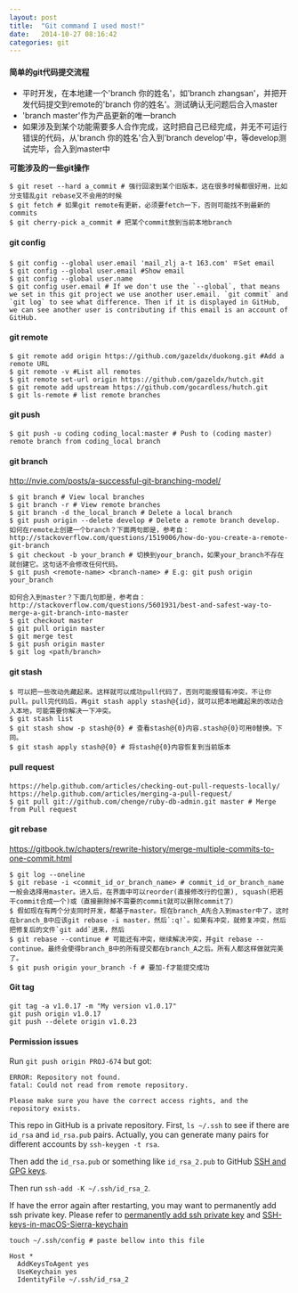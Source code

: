 ```yaml
---
layout: post
title:  "Git command I used most!"
date:   2014-10-27 08:16:42
categories: git
---
```


#### 简单的git代码提交流程

* 平时开发，在本地建一个'branch 你的姓名'，如'branch zhangsan'，并把开发代码提交到remote的'branch 你的姓名'。测试确认无问题后合入master
* 'branch master'作为产品更新的唯一branch
* 如果涉及到某个功能需要多人合作完成，这时把自己已经完成，并无不可运行错误的代码，从'branch 你的姓名'合入到'branch develop'中，等develop测试完毕，合入到master中

**可能涉及的一些git操作**

```shell
$ git reset --hard a_commit # 强行回滚到某个旧版本，这在很多时候都很好用，比如分支错乱git rebase又不会用的时候
$ git fetch # 如果git remote有更新，必须要fetch一下，否则可能找不到最新的commits
$ git cherry-pick a_commit # 把某个commit放到当前本地branch
```

#### git config

```shell
$ git config --global user.email 'mail_zlj a-t 163.com' ＃Set email
$ git config --global user.email #Show email
$ git config --global user.name
$ git config user.email # If we don't use the `--global`, that means we set in this git project we use another user.email. `git commit` and `git log` to see what difference. Then if it is displayed in GitHub, we can see another user is contributing if this email is an account of GitHub. 
````

#### git remote

```shell
$ git remote add origin https://github.com/gazeldx/duokong.git #Add a remote URL
$ git remote -v #List all remotes
$ git remote set-url origin https://github.com/gazeldx/hutch.git
$ git remote add upstream https://github.com/gocardless/hutch.git
$ git ls-remote # list remote branches
```

#### git push

```shell
$ git push -u coding coding_local:master # Push to (coding master) remote branch from coding_local branch
```

#### git branch

http://nvie.com/posts/a-successful-git-branching-model/

```shell
$ git branch # View local branches
$ git branch -r # View remote branches
$ git branch -d the_local_branch # Delete a local branch
$ git push origin --delete develop # Delete a remote branch develop.
如何在remote上创建一个branch？下面两句即是，参考自：http://stackoverflow.com/questions/1519006/how-do-you-create-a-remote-git-branch
$ git checkout -b your_branch # 切换到your_branch，如果your_branch不存在就创建它。这句话不会修改任何代码。
$ git push <remote-name> <branch-name> # E.g: git push origin your_branch
```

```shell
如何合入到master？下面几句即是，参考自：http://stackoverflow.com/questions/5601931/best-and-safest-way-to-merge-a-git-branch-into-master
$ git checkout master
$ git pull origin master
$ git merge test
$ git push origin master
$ git log <path/branch>
```

#### git stash

```shell
$ 可以把一些改动先藏起来。这样就可以成功pull代码了，否则可能报错有冲突，不让你pull。pull完代码后，再git stash apply stash@{id}，就可以把本地藏起来的改动合入本地，可能需要你解决一下冲突。
$ git stash list
$ git stash show -p stash@{0} # 查看stash@{0}内容.stash@{0}可用0替换。下同。
$ git stash apply stash@{0} # 将stash@{0}内容恢复到当前版本
```

#### pull request

```shell
https://help.github.com/articles/checking-out-pull-requests-locally/
https://help.github.com/articles/merging-a-pull-request/
$ git pull git://github.com/chenge/ruby-db-admin.git master # Merge from Pull request
```

#### git rebase

https://gitbook.tw/chapters/rewrite-history/merge-multiple-commits-to-one-commit.html

```shell
$ git log --oneline
$ git rebase -i <commit_id_or_branch_name> # commit_id_or_branch_name一般会选择用master。进入后，在界面中可以reorder(直接修改行的位置), squash(把若干commit合成一个)或（直接删除掉不需要的commit就可以删除commit了）
$ 假如现在有两个分支同时开发，都基于master。现在branch_A先合入到master中了，这时在branch_B中应该git rebase -i master，然后`:q!`。如果有冲突，就修复冲突，然后把修复后的文件`git add`进来，然后
$ git rebase --continue # 可能还有冲突，继续解决冲突，并git rebase --continue。最终会使得branch_B中的所有提交都在branch_A之后。所有人都这样做就完美了。
$ git push origin your_branch -f # 要加-f才能提交成功
```

#### Git tag

```shell
git tag -a v1.0.17 -m "My version v1.0.17"
git push origin v1.0.17
git push --delete origin v1.0.23
```

#### Permission issues

Run `git push origin PROJ-674` but got:

```
ERROR: Repository not found.
fatal: Could not read from remote repository.

Please make sure you have the correct access rights, and the repository exists.
```

This repo in GitHub is a private repository.
First, `ls ~/.ssh` to see if there are `id_rsa` and `id_rsa.pub` pairs.
Actually, you can generate many pairs for different accounts by `ssh-keygen -t rsa`.

Then add the `id_rsa.pub` or something like `id_rsa_2.pub` to GitHub [SSH and GPG keys](https://github.com/settings/keys).

Then run `ssh-add -K ~/.ssh/id_rsa_2`.

If have the error again after restarting, you may want to permanently add ssh private key. Please refer to 
[permanently add ssh private key](https://apple.stackexchange.com/questions/48502/how-can-i-permanently-add-my-ssh-private-key-to-keychain-so-it-is-automatically) and 
[SSH-keys-in-macOS-Sierra-keychain](https://github.com/jirsbek/SSH-keys-in-macOS-Sierra-keychain)

```shell
touch ~/.ssh/config # paste bellow into this file
```

```
Host *
  AddKeysToAgent yes
  UseKeychain yes
  IdentityFile ~/.ssh/id_rsa_2
```

